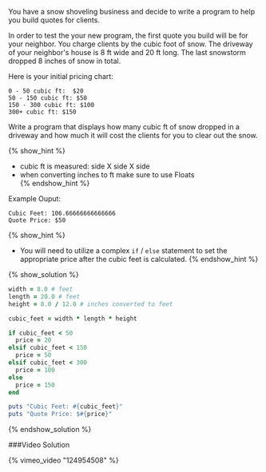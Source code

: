 You have a snow shoveling business and decide to write a program to help
you build quotes for clients.  

In order to test the your new program, the first quote you build will be for your
neighbor. You charge clients by the cubic foot of snow. The driveway of your neighbor's house
is 8 ft wide and 20 ft long. The last snowstorm dropped 8 inches of snow in total.  

Here is your initial pricing chart:  

```no-highlight
0 - 50 cubic ft:  $20  
50 - 150 cubic ft: $50  
150 - 300 cubic ft: $100  
300+ cubic ft: $150  
```

Write a program that displays how many cubic ft of snow dropped
in a driveway and how much it will cost the clients for you to
clear out the snow.  

{% show_hint %}
  - cubic ft is measured: side X side X side  
  - when converting inches to ft make sure to use Floats  
{% endshow_hint %}

Example Ouput:  

```no-highlight
Cubic Feet: 106.66666666666666  
Quote Price: $50  
```

{% show_hint %}
* You will need to utilize a complex `if` / `else` statement to set the appropriate price after the cubic feet is calculated.
{% endshow_hint %}


{% show_solution %}
```ruby
width = 8.0 # feet
length = 20.0 # feet
height = 8.0 / 12.0 # inches converted to feet

cubic_feet = width * length * height

if cubic_feet < 50
  price = 20
elsif cubic_feet < 150
  price = 50
elsif cubic_feet < 300
  price = 100
else
  price = 150
end

puts "Cubic Feet: #{cubic_feet}"
puts "Quote Price: $#{price}"
```
{% endshow_solution %}

###Video Solution

{% vimeo_video "124954508" %}
